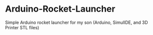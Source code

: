 # Arduino-Rocket-Launcher
Simple Arduino rocket launcher for my son (Arduino, SimulIDE, and 3D Printer STL files) 
